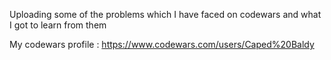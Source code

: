 Uploading some of the problems which I have faced on codewars and what I got to learn from them

My codewars profile : https://www.codewars.com/users/Caped%20Baldy


